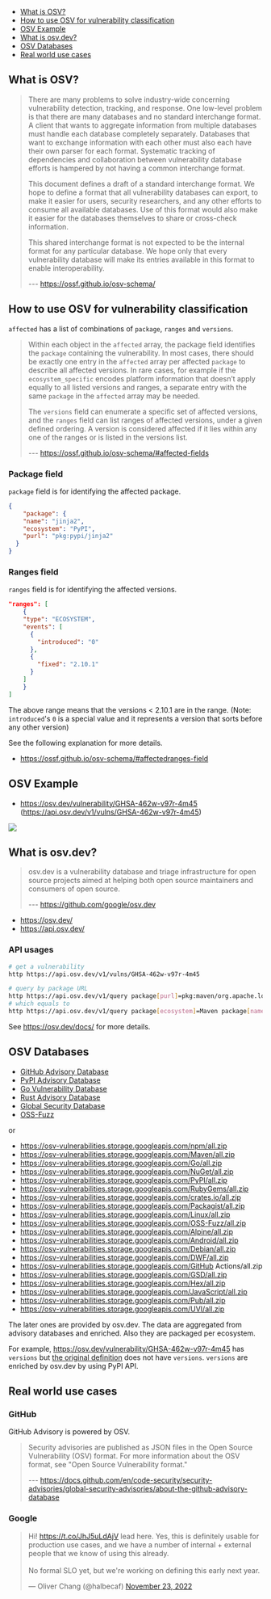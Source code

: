 - [What is OSV?](#what-is-osv)
- [How to use OSV for vulnerability classification](#how-to-use-osv-for-vulnerability-classification)
- [OSV Example](#osv-example)
- [What is osv.dev?](#what-is-osvdev)
- [OSV Databases](#osv-databases)
- [Real world use cases](#real-world-use-cases)

## What is OSV?

> There are many problems to solve industry-wide concerning vulnerability detection, tracking, and response. One low-level problem is that there are many databases and no standard interchange format. A client that wants to aggregate information from multiple databases must handle each database completely separately. Databases that want to exchange information with each other must also each have their own parser for each format. Systematic tracking of dependencies and collaboration between vulnerability database efforts is hampered by not having a common interchange format.
>
> This document defines a draft of a standard interchange format. We hope to define a format that all vulnerability databases can export, to make it easier for users, security researchers, and any other efforts to consume all available databases. Use of this format would also make it easier for the databases themselves to share or cross-check information.
>
> This shared interchange format is not expected to be the internal format for any particular database. We hope only that every vulnerability database will make its entries available in this format to enable interoperability.
>
> --- https://ossf.github.io/osv-schema/

## How to use OSV for vulnerability classification

`affected` has a list of combinations of `package`, `ranges` and `versions`.

> Within each object in the `affected` array, the package field identifies the `package` containing the vulnerability. In most cases, there should be exactly one entry in the `affected` array per affected `package` to describe all affected versions. In rare cases, for example if the `ecosystem_specific` encodes platform information that doesn’t apply equally to all listed versions and ranges, a separate entry with the same `package` in the `affected` array may be needed.
>
> The `versions` field can enumerate a specific set of affected versions, and the `ranges` field can list ranges of affected versions, under a given defined ordering. A version is considered affected if it lies within any one of the ranges or is listed in the versions list.
>
> --- https://ossf.github.io/osv-schema/#affected-fields

### Package field

`package` field is for identifying the affected package.

```json
{
	"package": {
    "name": "jinja2",
    "ecosystem": "PyPI",
    "purl": "pkg:pypi/jinja2"
  }
}
```

### Ranges field

`ranges` field is for identifying the affected versions.

```json
"ranges": [
	{
    "type": "ECOSYSTEM",
    "events": [
      {
        "introduced": "0"
      },
      {
        "fixed": "2.10.1"
      }
    ]
	}
]
```

The above range means that the versions < 2.10.1 are in the range.
(Note: `introduced`'s `0` is a special value and it represents a version that sorts before any other version)

See the following explanation for more details.

- https://ossf.github.io/osv-schema/#affectedranges-field

## OSV Example

- https://osv.dev/vulnerability/GHSA-462w-v97r-4m45 (https://api.osv.dev/v1/vulns/GHSA-462w-v97r-4m45)

![](https://i.imgur.com/Q2kG9HU.png)

## What is osv.dev?

> osv.dev is a vulnerability database and triage infrastructure for open source projects aimed at helping both open source maintainers and consumers of open source.
>
> --- https://github.com/google/osv.dev

- https://osv.dev/
- https://api.osv.dev/

### API usages

```bash
# get a vulnerability
http https://api.osv.dev/v1/vulns/GHSA-462w-v97r-4m45
```

```bash
# query by package URL
http https://api.osv.dev/v1/query package[purl]=pkg:maven/org.apache.logging.log4j/log4j-core@2.14.1 | jq ".vulns[] | {id, aliases}"
# which equals to
http https://api.osv.dev/v1/query package[ecosystem]=Maven package[name]=org.apache.logging.log4j:log4j-core package[version]=2.14.1 | jq ".vulns[] | {id, aliases}"
```

See https://osv.dev/docs/ for more details.

## OSV Databases

-  [GitHub Advisory Database](https://github.com/github/advisory-database)
-  [PyPI Advisory Database](https://github.com/pypa/advisory-database)
-  [Go Vulnerability Database](https://github.com/golang/vulndb)
-  [Rust Advisory Database](https://github.com/RustSec/advisory-db)
-  [Global Security Database](https://github.com/cloudsecurityalliance/gsd-database)
-  [OSS-Fuzz](https://github.com/google/oss-fuzz-vulns)

or

- https://osv-vulnerabilities.storage.googleapis.com/npm/all.zip
- https://osv-vulnerabilities.storage.googleapis.com/Maven/all.zip
- https://osv-vulnerabilities.storage.googleapis.com/Go/all.zip
- https://osv-vulnerabilities.storage.googleapis.com/NuGet/all.zip
- https://osv-vulnerabilities.storage.googleapis.com/PyPI/all.zip
- https://osv-vulnerabilities.storage.googleapis.com/RubyGems/all.zip
- https://osv-vulnerabilities.storage.googleapis.com/crates.io/all.zip
- https://osv-vulnerabilities.storage.googleapis.com/Packagist/all.zip
- https://osv-vulnerabilities.storage.googleapis.com/Linux/all.zip
- https://osv-vulnerabilities.storage.googleapis.com/OSS-Fuzz/all.zip
- https://osv-vulnerabilities.storage.googleapis.com/Alpine/all.zip
- https://osv-vulnerabilities.storage.googleapis.com/Android/all.zip
- https://osv-vulnerabilities.storage.googleapis.com/Debian/all.zip
- https://osv-vulnerabilities.storage.googleapis.com/DWF/all.zip
- https://osv-vulnerabilities.storage.googleapis.com/GitHub Actions/all.zip
- https://osv-vulnerabilities.storage.googleapis.com/GSD/all.zip
- https://osv-vulnerabilities.storage.googleapis.com/Hex/all.zip
- https://osv-vulnerabilities.storage.googleapis.com/JavaScript/all.zip
- https://osv-vulnerabilities.storage.googleapis.com/Pub/all.zip
- https://osv-vulnerabilities.storage.googleapis.com/UVI/all.zip

The later ones are provided by osv.dev. The data are aggregated from advisory databases and enriched. Also they are packaged per ecosystem.

For example, https://osv.dev/vulnerability/GHSA-462w-v97r-4m45 has `versions` but [the original definition](https://github.com/github/advisory-database/blob/main/advisories/github-reviewed/2019/04/GHSA-462w-v97r-4m45/GHSA-462w-v97r-4m45.json
) does not have `versions`.
`versions` are enriched by osv.dev by using PyPI API.

## Real world use cases

### GitHub

GitHub Advisory is powered by OSV.

> Security advisories are published as JSON files in the Open Source Vulnerability (OSV) format. For more information about the OSV format, see "Open Source Vulnerability format."
>
> --- https://docs.github.com/en/code-security/security-advisories/global-security-advisories/about-the-github-advisory-database

### Google

<blockquote class="twitter-tweet"><p lang="en" dir="ltr">Hi! <a href="https://t.co/JhJ5uLdAjV">https://t.co/JhJ5uLdAjV</a> lead here. Yes, this is definitely usable for production use cases, and we have a number of internal + external people that we know of using this already. <br><br>No formal SLO yet, but we&#39;re working on defining this early next year.</p>&mdash; Oliver Chang (@halbecaf) <a href="https://twitter.com/halbecaf/status/1595226562622001152?ref_src=twsrc%5Etfw">November 23, 2022</a></blockquote> <script async src="https://platform.twitter.com/widgets.js" charset="utf-8"></script>

